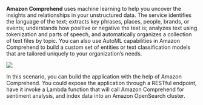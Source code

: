**Amazon Comprehend** uses machine learning to help you uncover the insights and relationships in your unstructured data. The service identifies the language of the text; extracts key phrases, places, people, brands, or events; understands how positive or negative the text is; analyzes text using tokenization and parts of speech, and automatically organizes a collection of text files by topic. You can also use AutoML capabilities in Amazon Comprehend to build a custom set of entities or text classification models that are tailored uniquely to your organization’s needs.

![](https://media.tutorialsdojo.com/text-analysis-with-amazon-opensearch-service-and-amazon-comprehend-architecture.png)

In this scenario, you can build the application with the help of Amazon Comprehend. You could expose the application through a RESTful endpoint, have it invoke a Lambda function that will call Amazon Comprehend for sentiment analysis, and index data into an Amazon OpenSearch cluster.